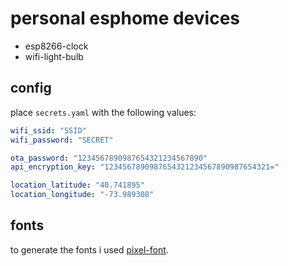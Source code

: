 # personal esphome devices

- esp8266-clock
- wifi-light-bulb

## config

place `secrets.yaml` with the following values:

```yaml
wifi_ssid: "SSID"
wifi_password: "SECRET"

ota_password: "1234567890987654321234567890"
api_encryption_key: "1234567890987654321234567890987654321="

location_latitude: "40.741895"
location_longitude: "-73.989308"

```

## fonts

to generate the fonts i used [pixel-font](https://yal.cc/tools/pixel-font/).